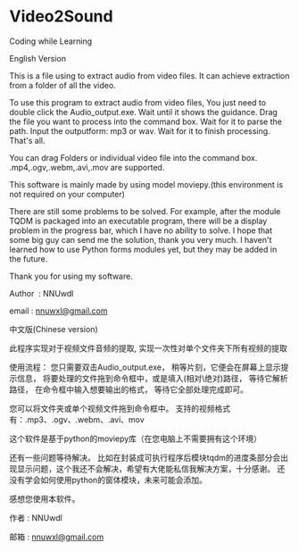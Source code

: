 # Video2Sound
Coding while Learning

English Version

This is a file using to extract audio from video files.
It can achieve extraction from a folder of all the video.

To use this program to extract audio from video files,
You just need to double click the Audio_output.exe.
Wait until it shows the guidance.
Drag the file you want to process into the command box.
Wait for it to parse the path.
Input the outputform: mp3 or wav.
Wait for it to finish processing.
That's all.

You can drag Folders or individual video file into the command box.
.mp4,.ogv,.webm,.avi,.mov are supported.

This software is mainly made by using model moviepy.(this environment is not required on your computer)


There are still some problems to be solved.
For example, after the module TQDM is packaged into an executable program, there will be a display problem in the progress bar, which I have no ability to solve. I hope that some big guy can send me the solution, thank you very much.
I haven't learned how to use Python forms modules yet, but they may be added in the future.


Thank you for using my software.

  Author  : NNUwdl
  
  email   : nnuwxl@gmail.com


中文版(Chinese version)

此程序实现对于视频文件音频的提取,
实现一次性对单个文件夹下所有视频的提取

使用流程：
您只需要双击Audio_output.exe，
稍等片刻，它便会在屏幕上显示提示信息，
将要处理的文件拖到命令框中，或是填入(相对\绝对)路径，
等待它解析路径，
在命令框中输入想要输出的格式，
等待它全部处理完成即可。


您可以将文件夹或单个视频文件拖到命令框中。
支持的视频格式有：.mp3、.ogv、.webm、.avi、mov

这个软件是基于python的moviepy库（在您电脑上不需要拥有这个环境）

还有一些问题等待解决。
比如在封装成可执行程序后模块tqdm的进度条部分会出现显示问题，这个我还不会解决，希望有大佬能私信我解决方案，十分感谢。
  还没有学会如何使用python的窗体模块，未来可能会添加。


感想您使用本软件。

  作者  : NNUwdl
  
  邮箱   : nnuwxl@gmail.com
